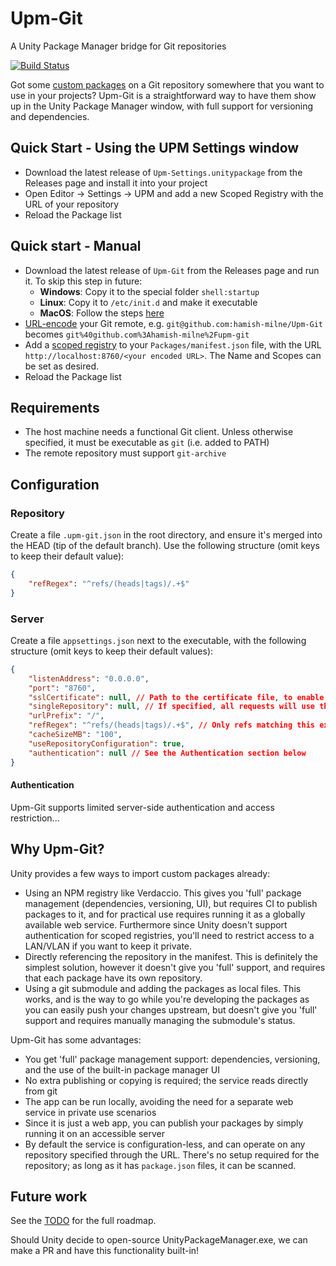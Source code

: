 # Upm-Git

A Unity Package Manager bridge for Git repositories

[![Build Status](https://dev.azure.com/hamish0529/hamish/_apis/build/status/hamish-milne.Upm-Git?branchName=master)](https://dev.azure.com/hamish0529/hamish/_build/latest?definitionId=1&branchName=master)

Got some [custom packages](https://docs.unity3d.com/Manual/CustomPackages.html) on a Git repository somewhere that you want to use in your projects? Upm-Git is a straightforward way to have them show up in the Unity Package Manager window, with full support for versioning and dependencies.

## Quick Start - Using the UPM Settings window

* Download the latest release of `Upm-Settings.unitypackage` from the Releases page and install it into your project
* Open Editor -> Settings -> UPM and add a new Scoped Registry with the URL of your repository
* Reload the Package list

## Quick start - Manual

* Download the latest release of `Upm-Git` from the Releases page and run it. To skip this step in future:
  * **Windows**: Copy it to the special folder `shell:startup`
  * **Linux**: Copy it to `/etc/init.d` and make it executable
  * **MacOS**: Follow the steps [here](https://support.apple.com/kb/ph25590?locale=en_GB)
* [URL-encode](https://meyerweb.com/eric/tools/dencoder/) your Git remote, e.g. `git@github.com:hamish-milne/Upm-Git` becomes `git%40github.com%3Ahamish-milne%2Fupm-git`
* Add a [scoped registry](https://docs.unity3d.com/Manual/upm-scoped.html) to your `Packages/manifest.json` file, with the URL `http://localhost:8760/<your encoded URL>`. The Name and Scopes can be set as desired.
* Reload the Package list

## Requirements

* The host machine needs a functional Git client. Unless otherwise specified, it must be executable as `git` (i.e. added to PATH)
* The remote repository must support `git-archive`

## Configuration

### Repository

Create a file `.upm-git.json` in the root directory, and ensure it's merged into the HEAD (tip of the default branch).
Use the following structure (omit keys to keep their default value):

```json
{
	"refRegex": "^refs/(heads|tags)/.+$"
}
```

### Server

Create a file `appsettings.json` next to the executable, with the following structure (omit keys to keep their default values):

```json
{
	"listenAddress": "0.0.0.0",
	"port": "8760",
	"sslCertificate": null, // Path to the certificate file, to enable TLS
	"singleRepository": null, // If specified, all requests will use this git remote; otherwise the URL encoding scheme is used
	"urlPrefix": "/",
	"refRegex": "^refs/(heads|tags)/.+$", // Only refs matching this expression will be scanned for packages
	"cacheSizeMB": "100",
	"useRepositoryConfiguration": true,
	"authentication": null // See the Authentication section below
}
```

#### Authentication

Upm-Git supports limited server-side authentication and access restriction...

## Why Upm-Git?

Unity provides a few ways to import custom packages already:

* Using an NPM registry like Verdaccio. This gives you 'full' package management (dependencies, versioning, UI), but requires CI to publish packages to it, and for practical use requires running it as a globally available web service. Furthermore since Unity doesn't support authentication for scoped registries, you'll need to restrict access to a LAN/VLAN if you want to keep it private.
* Directly referencing the repository in the manifest. This is definitely the simplest solution, however it doesn't give you 'full' support, and requires that each package have its own repository.
* Using a git submodule and adding the packages as local files. This works, and is the way to go while you're developing the packages as you can easily push your changes upstream, but doesn't give you 'full' support and requires manually managing the submodule's status.

Upm-Git has some advantages:

* You get 'full' package management support: dependencies, versioning, and the use of the built-in package manager UI
* No extra publishing or copying is required; the service reads directly from git
* The app can be run locally, avoiding the need for a separate web service in private use scenarios
* Since it is just a web app, you can publish your packages by simply running it on an accessible server
* By default the service is configuration-less, and can operate on any repository specified through the URL. There's no setup required for the repository; as long as it has `package.json` files, it can be scanned.

## Future work

See the [TODO](/TODO) for the full roadmap.

Should Unity decide to open-source UnityPackageManager.exe, we can make a PR and have this functionality built-in!
